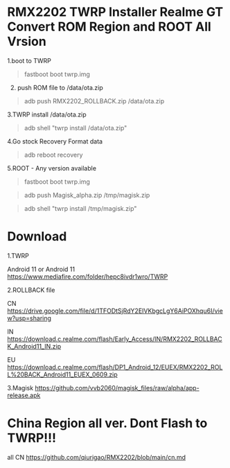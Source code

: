 # RMX2202 TWRP Installer Realme GT Convert  ROM Region and ROOT All Vrsion
1.boot to TWRP

> fastboot boot twrp.img

2. push ROM file to /data/ota.zip

> adb push RMX2202_ROLLBACK.zip /data/ota.zip

3.TWRP install /data/ota.zip

> adb shell "twrp install /data/ota.zip"

4.Go stock Recovery Format data

> adb reboot recovery

5.ROOT - Any version available

> fastboot boot twrp.img

> adb push Magisk_alpha.zip /tmp/magisk.zip

> adb shell "twrp install /tmp/magisk.zip"

# Download

1.TWRP

Android 11 or Android 11 https://www.mediafire.com/folder/hepc8ivdr1wro/TWRP

2.ROLLBACK file

CN ​https://drive.google.com/file/d/1TFODtSjRdY2EIVKbgcLgY6AiPOXhqu6I/view?usp=sharing​​​

IN ​https://download.c.realme.com/flash/Early_Access/IN/RMX2202_ROLLBACK_Android11_IN.zip​​​

EU ​https://download.c.realme.com/flash/DP1_Android_12/EUEX/RMX2202_ROLL%20BACK_Android11_EUEX_0609.zip​​​

3.Magisk 
https://github.com/vvb2060/magisk_files/raw/alpha/app-release.apk

# China Region all ver. Dont Flash to TWRP!!!

all CN https://github.com/qiurigao/RMX2202/blob/main/cn.md
